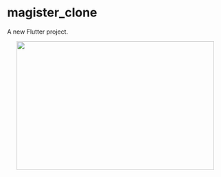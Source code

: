 # magister_clone

A new Flutter project.

<p align="center">
  <img width="460" height="300" src="assets/gif/magistercalendario.gif">
  </p>
